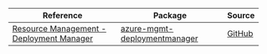 | Reference | Package | Source |
|---|---|---|
|[Resource Management - Deployment Manager](mgmt-deploymentmanager-readme.md)|[azure-mgmt-deploymentmanager](https://pypi.org/project/azure-mgmt-deploymentmanager)|[GitHub](https://github.com/Azure/azure-sdk-for-python)|
